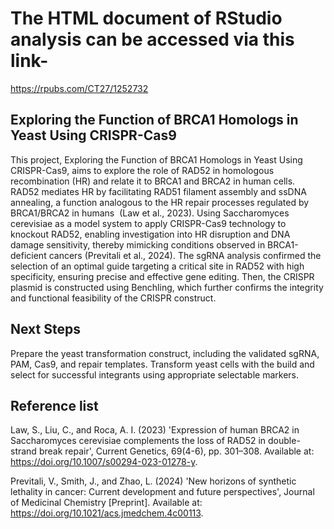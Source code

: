 # The HTML document of RStudio analysis can be accessed via this link-
https://rpubs.com/CT27/1252732 

## Exploring the Function of BRCA1 Homologs in Yeast Using CRISPR-Cas9

This project, Exploring the Function of BRCA1 Homologs in Yeast Using CRISPR-Cas9, aims to explore the role of RAD52 in homologous recombination (HR) and relate it to BRCA1 and BRCA2 in human cells. RAD52 mediates HR by facilitating RAD51 filament assembly and ssDNA annealing, a function analogous to the HR repair processes regulated by BRCA1/BRCA2 in humans  (Law et al., 2023). Using Saccharomyces cerevisiae as a model system to apply CRISPR-Cas9 technology to knockout RAD52, enabling investigation into HR disruption and DNA damage sensitivity, thereby mimicking conditions observed in BRCA1-deficient cancers (Previtali et al., 2024).
The sgRNA analysis confirmed the selection of an optimal guide targeting a critical site in RAD52 with high specificity, ensuring precise and effective gene editing. Then, the CRISPR plasmid is constructed using Benchling, which further confirms the integrity and functional feasibility of the CRISPR construct. 

## Next Steps

Prepare the yeast transformation construct, including the validated sgRNA, PAM, Cas9, and repair templates.
Transform yeast cells with the build and select for successful integrants using appropriate selectable markers.

## Reference list 

Law, S., Liu, C., and Roca, A. I. (2023) 'Expression of human BRCA2 in Saccharomyces cerevisiae complements the loss of RAD52 in double-strand break repair', Current Genetics, 69(4-6), pp. 301–308. Available at: https://doi.org/10.1007/s00294-023-01278-y.

Previtali, V., Smith, J., and Zhao, L. (2024) 'New horizons of synthetic lethality in cancer: Current development and future perspectives', Journal of Medicinal Chemistry [Preprint]. Available at: https://doi.org/10.1021/acs.jmedchem.4c00113.
